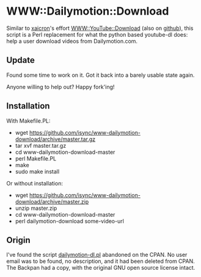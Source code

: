 WWW::Dailymotion::Download
==========================

Similar to [xaicron](https://github.com/xaicron/)'s effort [WWW::YouTube::Download](http://search.cpan.org/perldoc?WWW::YouTube::Download) (also on [github](https://github.com/xaicron/p5-www-youtube-download)),
this script is a Perl replacement for what the python
based youtube-dl does: 
help a user download videos from Dailymotion.com.

## Update

Found some time to work on it. Got it back into a barely usable state again.

Anyone willing to help out? Happy fork'ing!


## Installation

With Makefile.PL:
* wget https://github.com/isync/www-dailymotion-download/archive/master.tar.gz
* tar xvf master.tar.gz
* cd www-dailymotion-download-master
* perl Makefile.PL
* make
* sudo make install

Or without installation:

* wget https://github.com/isync/www-dailymotion-download/archive/master.zip
* unzip master.zip
* cd www-dailymotion-download-master
* perl dailymotion-download some-video-url


## Origin

I've found the script [dailymotion-dl.pl](http://backpan.perl.org/authors/id/G/GN/GNUTOO/dailymotion-dl.pl)
abandoned on the CPAN. No user email was to be found, no description,
and it had been deleted from CPAN. The Backpan had a
copy, with the original GNU open source license intact.
